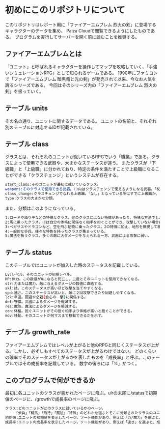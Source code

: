 # 初めにこのリポジトリについて

このリポジトリはレポート用に「ファイアーエムブレム 烈火の剣」に登場するキャラクターのデータを集め、
Paiza Cloudで閲覧できるようにしたものである。
プログラムを実行してサーバーを開く前に読むことを推奨する。

## ファイアーエムブレムとは

「ユニット」と呼ばれるキャラクターを操作してマップを攻略していく、「手強いシミュレーションRPG」として知られるゲームである。
1990年にファミコンで「ファイアーエムブレム 暗黒竜と光の剣」が発売されて以来、今なお人気を誇るシリーズである。
今回はそのシリーズ内の「ファイアーエムブレム 烈火の剣」を扱っていく。

## テーブル units

その名の通り、ユニットに関するデータである。
ユニットの名前と、それぞれ別のテーブルに対応するIDが記載されている。

## テーブル class

クラスとは、それぞれのユニットが就いているRPGでいう「職業」である。クラスによって使用できる武器や、大まかなステータスが違う。
またクラスが「下級職」と「上級職」に分かれており、特定の条件を満たすことで上級職になることができる「クラスチェンジ」というシステムが存在する。
```bash
start_class:そのユニットが最初に就いているクラス。
weapons:そのクラスで使用できる武器。()内はクラスチェンジで使えるようになる武器。「杖」または「なし」となっているクラスは攻撃できない。
class_change:クラスチェンジでなれる上級職。「なし」となっている所はすでに上級職か、クラスチェンジできないクラス。
type:クラスの大まかな分類。
```
また、分類はこのようになっている。
```bash
1:ロードや踊り子などの特殊なクラス。他のクラスにはない特徴があったり、特殊な方法でしかクラスチェンジできなかったりする。
2:馬に乗ったクラス。ほぼ自分の体格に関係なく相手を担ぐことができ、攻撃していない場合に限りもう一度移動ができる。
3:ペガサスやドラゴンなど、空を飛ぶ動物に乗ったクラス。2の特徴に加え、地形を無視して移動できる。しかし弓に弱い。
4:一般的な歩兵。様々な特色を持ったクラスが集まっている。
5:魔法を扱うクラス。多くの敵に大ダメージを与えられる一方、武器による攻撃に弱い。
```

## テーブル status

このテーブルではユニットが加入した時のステータスを記載している。
```bash
Lv:レベル。そのユニットの初期レベル。
HP:体力。この数値が0になると死亡し、二度とそのユニットを使用できなくなる。
str:力または魔力。敵に与えるダメージの数値に直結する。
skl:技。このステータスが高いほど攻撃を当てやすくなる。
spd:速さ。このステータスが高いと、敵に２回攻撃できたり回避しやすくなる。
lck:幸運。回避や必殺(会心の一撃)に関係する。
def:守備。武器によるダメージを軽減する。
res:魔防。魔法によるダメージを軽減する。
con:体格。担ぐユニットがその担ぐ相手より体格が高いと担ぐことができる。
mov:移動。そのユニットが何マスまで移動できるかを示す。
```

## テーブル growth_rate

ファイアーエムブレムではレベルが上がると他のRPGと同じくステータスが上がる。しかし、必ずしもすべてのステータスが上がるわけではない。
どのくらいの確率でそのステータスが上がるかを表したものを「成長率」と呼ぶ。このテーブルではその成長率を記載している。
数字の後ろには「%」がつく。

## このプログラムで何ができるか

最初に各ユニットのクラスが書かれたページに飛ぶ。ulrの末尾に/statusで初期値のページに、/growthで成長率のページに飛ぶ。
```bash
クラス:どのユニットがどのクラスに就いているかのページ。
　　　「歩兵」「騎馬」「飛行」「魔法」「特殊」のどれかを選ぶとそこに分類されたクラスのユニットが表示される。
初期値:ユニットの初期値を表示したページ。ソート機能があり、例えば「力/魔力」を選ぶと、力/魔力が高い順に表示される。
成長率:ユニットの成長率を表示したページ。ソート機能があり、例えば「速さ」を選ぶと、成長率が高い順に表示される。
```
